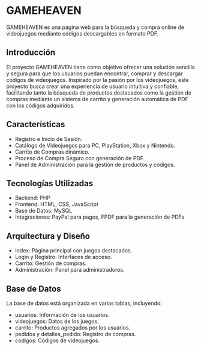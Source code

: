 # GAMEHEAVEN

GAMEHEAVEN es una página web para la búsqueda y compra online de videojuegos mediante códigos descargables en formato PDF.

## Introducción

El proyecto GAMEHEAVEN tiene como objetivo ofrecer una solución sencilla y segura para que los usuarios puedan encontrar, comprar y descargar códigos de videojuegos. 
Inspirado por la pasión por los videojuegos, este proyecto busca crear una experiencia de usuario intuitiva y confiable, 
facilitando tanto la búsqueda de productos destacados como la gestión de compras mediante un sistema de carrito y generación automática de PDF con los códigos adquiridos.

## Características

- Registro e Inicio de Sesión.
- Catálogo de Videojuegos para PC, PlayStation, Xbox y Nintendo.
- Carrito de Compras dinámico.
- Proceso de Compra Seguro con generación de PDF.
- Panel de Administración para la gestión de productos y códigos.

## Tecnologías Utilizadas

- Backend: PHP
- Frontend: HTML, CSS, JavaScript
- Base de Datos: MySQL
- Integraciones: PayPal para pagos, FPDF para la generación de PDFs

## Arquitectura y Diseño

- Index: Página principal con juegos destacados.
- Login y Registro: Interfaces de acceso.
- Carrito: Gestión de compras.
- Administración: Panel para administradores.

## Base de Datos

La base de datos está organizada en varias tablas, incluyendo:

- usuarios: Información de los usuarios.
- videojuegos: Datos de los juegos.
- carrito: Productos agregados por los usuarios.
- pedidos y detalles_pedido: Registro de compras.
- codigos: Códigos de videojuegos.
